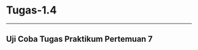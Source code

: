# Tugas-1.4
--------------------------------------
 Uji Coba Tugas Praktikum Pertemuan 7
--------------------------------------
